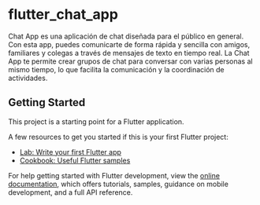 # flutter_chat_app

Chat App es una aplicación de chat diseñada para el público en general. Con esta app, puedes comunicarte de forma rápida y sencilla con amigos, familiares y colegas a través de mensajes de texto en tiempo real. La Chat App te permite crear grupos de chat para conversar con varias personas al mismo tiempo, lo que facilita la comunicación y la coordinación de actividades.

## Getting Started

This project is a starting point for a Flutter application.

A few resources to get you started if this is your first Flutter project:

- [Lab: Write your first Flutter app](https://docs.flutter.dev/get-started/codelab)
- [Cookbook: Useful Flutter samples](https://docs.flutter.dev/cookbook)

For help getting started with Flutter development, view the
[online documentation](https://docs.flutter.dev/), which offers tutorials,
samples, guidance on mobile development, and a full API reference.
